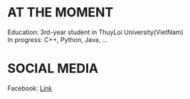# AT THE MOMENT
Education: 3rd-year student in ThuyLoi University(VietNam)\
In progress: C++, Python, Java, ...

# SOCIAL MEDIA
Facebook: [Link](https://www.facebook.com/Nghia13032002/)

